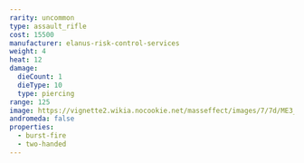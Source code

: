 ```yaml
---
rarity: uncommon
type: assault_rifle
cost: 15500
manufacturer: elanus-risk-control-services
weight: 4
heat: 12
damage:
  dieCount: 1
  dieType: 10
  type: piercing
range: 125
image: https://vignette2.wikia.nocookie.net/masseffect/images/7/7d/ME3_Vindicator_Assault_Rifle.png/revision/latest?cb=20120317173921
andromeda: false
properties:
  - burst-fire
  - two-handed
---
```

